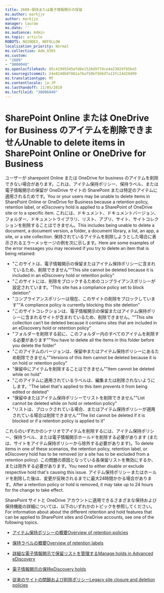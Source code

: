 ```yaml
---
title: 2609-保持または電子情報開示の保留
ms.author: markjjo
author: markjjo
manager: lauraw
ms.date: ''
ms.audience: Admin
ms.topic: article
ROBOTS: NOINDEX, NOFOLLOW
localization_priority: Normal
ms.collection: Adm_O365
ms.custom:
- "2609"
- "9000048"
ms.openlocfilehash: 85c41995545efd8e1526d9f7dce4a23929f85be5
ms.sourcegitcommit: 24e8248b0f061a76af50bf566d7a13fc24d29d99
ms.translationtype: MT
ms.contentlocale: ja-JP
ms.lasthandoff: 11/05/2019
ms.locfileid: "38006840"
---
```

# <a name="unable-to-delete-items-in-sharepoint-online-or-onedrive-for-business"></a><span data-ttu-id="e7f8c-102">SharePoint Online または OneDrive for Business のアイテムを削除できません</span><span class="sxs-lookup"><span data-stu-id="e7f8c-102">Unable to delete items in SharePoint Online or OneDrive for Business</span></span>

<span data-ttu-id="e7f8c-103">ユーザーが sharepoint Online または OneDrive for business のアイテムを削除できない場合があります。これは、アイテム保持ポリシー、保持ラベル、または電子情報開示の保留が OneDrive サイトの SharePoint または特定のアイテムに適用されるためです。</span><span class="sxs-lookup"><span data-stu-id="e7f8c-103">You or your users may be unable to delete items in SharePoint Online or OneDrive for Business because a retention policy, retention label, or eDiscovery hold is applied to a SharePoint of OneDrive site or to a specific item.</span></span> <span data-ttu-id="e7f8c-104">これには、ドキュメント、ドキュメントバージョン、フォルダー、ドキュメントライブラリ、リスト、アプリ、サイト、サイトコレクションを削除することはできません。</span><span class="sxs-lookup"><span data-stu-id="e7f8c-104">This includes being unable to delete a document, a document version, a folder, a document library, a list, an app, a site, or a site collection.</span></span> <span data-ttu-id="e7f8c-105">保持されているアイテムを削除しようとした場合に表示されるエラーメッセージの例を次に示します。</span><span class="sxs-lookup"><span data-stu-id="e7f8c-105">Here are some examples of the error messages you may received if you try to delete an item that is being retained:</span></span>

- <span data-ttu-id="e7f8c-106">"このサイトは、電子情報開示の保留またはアイテム保持ポリシーに含まれているため、削除できません"</span><span class="sxs-lookup"><span data-stu-id="e7f8c-106">"This site cannot be deleted because it is included in an eDiscovery hold or retention policy"</span></span>
- <span data-ttu-id="e7f8c-107">"このサイトには、削除をブロックするためのコンプライアンスポリシーが設定されています。</span><span class="sxs-lookup"><span data-stu-id="e7f8c-107">"This site has a compliance policy set to block deletion"</span></span>
- <span data-ttu-id="e7f8c-108">"コンプライアンスポリシーは現在、このサイトの削除をブロックしています"</span><span class="sxs-lookup"><span data-stu-id="e7f8c-108">"A compliance policy is currently blocking this site deletion"</span></span>
- <span data-ttu-id="e7f8c-109">"このサイトコレクションは、電子情報開示の保留またはアイテム保持ポリシーに含まれるサイトが含まれているため、削除できません。"</span><span class="sxs-lookup"><span data-stu-id="e7f8c-109">"This site collection can’t be deleted because it contains sites that are included in an eDiscovery hold or retention policy"</span></span>
- <span data-ttu-id="e7f8c-110">"フォルダーを削除する前に、このフォルダー内のすべてのアイテムを削除する必要があります"</span><span class="sxs-lookup"><span data-stu-id="e7f8c-110">"You have to delete all the items in this folder before you delete the folder"</span></span>
- <span data-ttu-id="e7f8c-111">"このアイテムのバージョンは、保留中またはアイテム保持ポリシーにあるため削除できません"</span><span class="sxs-lookup"><span data-stu-id="e7f8c-111">"Versions of this item cannot be deleted because it is on hold or retention policy"</span></span>
- <span data-ttu-id="e7f8c-112">"保留中にアイテムを削除することはできません"</span><span class="sxs-lookup"><span data-stu-id="e7f8c-112">"Item cannot be deleted while on hold"</span></span>
- <span data-ttu-id="e7f8c-113">"このアイテムに適用されているラベルは、編集または削除されないようにします。</span><span class="sxs-lookup"><span data-stu-id="e7f8c-113">"The label that's applied to this item prevents it from being edited or deleted"</span></span>
- <span data-ttu-id="e7f8c-114">"保留中またはアイテム保持ポリシーでリストを削除できません"</span><span class="sxs-lookup"><span data-stu-id="e7f8c-114">"List cannot be deleted while on hold or retention policy"</span></span>
- <span data-ttu-id="e7f8c-115">"リストは、ブロックされている場合、またはアイテム保持ポリシーが適用されている場合は削除できません"</span><span class="sxs-lookup"><span data-stu-id="e7f8c-115">"The list cannot be deleted if it is blocked or if a retention policy is applied to it"</span></span>

<span data-ttu-id="e7f8c-116">これらのいずれかのシナリオでアイテムを削除するには、アイテム保持ポリシー、保持ラベル、または電子情報開示ホールドを削除する必要があります (または、サイトをアイテム保持ポリシーから除外する必要があります)。</span><span class="sxs-lookup"><span data-stu-id="e7f8c-116">To delete items in one of these scenarios, the retention policy, retention label, or eDiscovery hold has to be removed (or a site has to be excluded from a retention policy).</span></span> <span data-ttu-id="e7f8c-117">この問題の原因となっている各保留リストを無効にするか、または除外する必要があります。</span><span class="sxs-lookup"><span data-stu-id="e7f8c-117">You need to either disable or exclude respective hold that's causing this issue.</span></span> <span data-ttu-id="e7f8c-118">アイテム保持ポリシーまたはホールドを削除した後は、変更が反映されるまでに最大24時間かかる場合があります。</span><span class="sxs-lookup"><span data-stu-id="e7f8c-118">After a retention policy or hold is removed, it may take up to 24 hours for the change to take effect.</span></span> 

<span data-ttu-id="e7f8c-119">SharePoint サイトと OneDrive アカウントに適用できるさまざまな保持および保持機能の詳細については、以下のいずれかのトピックを参照してください。</span><span class="sxs-lookup"><span data-stu-id="e7f8c-119">For information about about the different retention and hold features that can be applied to SharePoint sites and OneDrive accounts, see one of the following topics.</span></span>

- [<span data-ttu-id="e7f8c-120">アイテム保持ポリシーの概要</span><span class="sxs-lookup"><span data-stu-id="e7f8c-120">Overview of retention policies</span></span>](https://docs.microsoft.com/microsoft-365/compliance/retention-policies)

- [<span data-ttu-id="e7f8c-121">保持ラベルの概要</span><span class="sxs-lookup"><span data-stu-id="e7f8c-121">Overview of retention labels</span></span>](https://docs.microsoft.com/microsoft-365/compliance/labels)

- [<span data-ttu-id="e7f8c-122">詳細な電子情報開示で保留リストを管理する</span><span class="sxs-lookup"><span data-stu-id="e7f8c-122">Manage holds in Advanced eDiscovery</span></span>](https://docs.microsoft.com/microsoft-365/compliance/managing-holds)

- [<span data-ttu-id="e7f8c-123">電子情報開示の保持</span><span class="sxs-lookup"><span data-stu-id="e7f8c-123">eDiscovery holds</span></span>](https://docs.microsoft.com/microsoft-365/compliance/ediscovery-cases#step-4-place-content-locations-on-hold)

- [<span data-ttu-id="e7f8c-124">従来のサイトの閉鎖および削除ポリシー</span><span class="sxs-lookup"><span data-stu-id="e7f8c-124">Legacy site closure and deletion policies</span></span>](https://support.office.com/article/Use-policies-for-site-closure-and-deletion-A8280D82-27FD-48C5-9ADF-8A5431208BA5)

